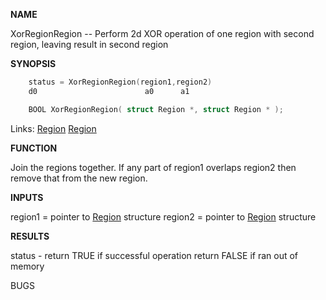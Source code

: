 
**NAME**

XorRegionRegion -- Perform 2d XOR operation of one region
with second region, leaving result in second region

**SYNOPSIS**

```c
    status = XorRegionRegion(region1,region2)
    d0                        a0      a1

    BOOL XorRegionRegion( struct Region *, struct Region * );

```
Links: [Region](_OOBW) [Region](_OOBW) 

**FUNCTION**

Join the regions together. If any part of region1 overlaps
region2 then remove that from the new region.

**INPUTS**

region1      = pointer to [Region](_OOBW) structure
region2      = pointer to [Region](_OOBW) structure

**RESULTS**

status - return TRUE if successful operation
return FALSE if ran out of memory

BUGS
